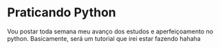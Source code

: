 # Praticando Python
Vou postar toda semana meu avanço dos estudos e aperfeiçoamento no python. 
Basicamente, será um tutorial que irei estar fazendo hahaha
